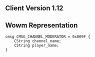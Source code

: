 ## Client Version 1.12

## Wowm Representation
```rust,ignore
cmsg CMSG_CHANNEL_MODERATOR = 0x009F {
    CString channel_name;    
    CString player_name;    
}

```
